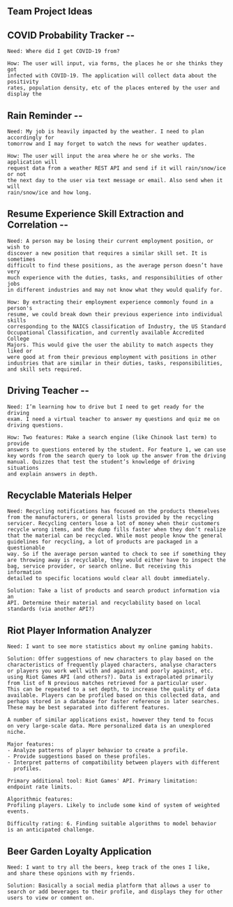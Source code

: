 ## Team Project Ideas 

## COVID Probability Tracker -- 

    Need: Where did I get COVID-19 from? 

    How: The user will input, via forms, the places he or she thinks they got
    infected with COVID-19. The application will collect data about the positivity
    rates, population density, etc of the places entered by the user and display the 

## Rain Reminder -- 

    Need: My job is heavily impacted by the weather. I need to plan accordingly for 
    tomorrow and I may forget to watch the news for weather updates.

    How: The user will input the area where he or she works. The application will 
    request data from a weather REST API and send if it will rain/snow/ice or not 
    the next day to the user via text message or email. Also send when it will 
    rain/snow/ice and how long.

## Resume Experience Skill Extraction and Correlation -- 

    Need: A person may be losing their current employment position, or wish to 
    discover a new position that requires a similar skill set. It is sometimes 
    difficult to find these positions, as the average person doesn’t have very 
    much experience with the duties, tasks, and responsibilities of other jobs 
    in different industries and may not know what they would qualify for. 

    How: By extracting their employment experience commonly found in a person's 
    resume, we could break down their previous experience into individual skills 
    corresponding to the NAICS classification of Industry, the US Standard 
    Occupational Classification, and currently available Accredited College 
    Majors. This would give the user the ability to match aspects they liked or 
    were good at from their previous employment with positions in other 
    industries that are similar in their duties, tasks, responsibilities, 
    and skill sets required. 

## Driving Teacher --

    Need: I’m learning how to drive but I need to get ready for the driving 
    exam. I need a virtual teacher to answer my questions and quiz me on 
    driving questions.

    How: Two features: Make a search engine (like Chinook last term) to provide 
    answers to questions entered by the student. For feature 1, we can use 
    key words from the search query to look up the answer from the driving 
    manual. Quizzes that test the student’s knowledge of driving situations 
    and explain answers in depth.


## Recyclable Materials Helper

    Need: Recycling notifications has focused on the products themselves 
    from the manufacturers, or general lists provided by the recycling 
    servicer. Recycling centers lose a lot of money when their customers 
    recycle wrong items, and the dump fills faster when they don’t realize 
    that the material can be recycled. While most people know the general 
    guidelines for recycling, a lot of products are packaged in a questionable 
    way. So if the average person wanted to check to see if something they 
    are throwing away is recyclable, they would either have to inspect the 
    bag, service provider, or search online. But receiving this information 
    detailed to specific locations would clear all doubt immediately.

    Solution: Take a list of products and search product information via an 
    API. Determine their material and recyclability based on local 
    standards (via another API?)

## Riot Player Information Analyzer
    Need: I want to see more statistics about my online gaming habits.

    Solution: Offer suggestions of new characters to play based on the 
    characteristics of frequently played characters, analyse characters 
    or players you work well with and against and poorly against, etc. 
    using Riot Games API (and others?). Data is extrapolated primarily
    from list of N previous matches retrieved for a particular user.
    This can be repeated to a set depth, to increase the quality of data 
    available. Players can be profiled based on this collected data, and
    perhaps stored in a database for faster reference in later searches.
    These may be best separated into different features.
    
    A number of similar applications exist, however they tend to focus
    on very large-scale data. More personalized data is an unexplored 
    niche. 
    
    Major features: 
    - Analyze patterns of player behavior to create a profile.
    - Provide suggestions based on these profiles.
    - Interpret patterns of compatibility between players with different
      profiles.
    
    Primary additional tool: Riot Games' API. Primary limitation: 
    endpoint rate limits.
    
    Algorithmic features:
    Profiling players. Likely to include some kind of system of weighted
    events.
    
    Difficulty rating: 6. Finding suitable algorithms to model behavior
    is an anticipated challenge.

## Beer Garden Loyalty Application
    Need: I want to try all the beers, keep track of the ones I like, 
    and share these opinions with my friends. 

    Solution: Basically a social media platform that allows a user to 
    search or add beverages to their profile, and displays they for other 
    users to view or comment on. 

